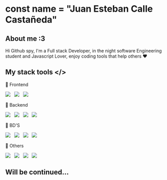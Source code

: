 # const name =  "Juan Esteban Calle Castañeda"
## About me :3

Hi Github spy, I'm a Full stack Developer, in the night software Engineering student and Javascript Lover, enjoy coding tools that help others ❤️

## My stack tools </>

👀 Frontend

<img src="https://img.shields.io/badge/Vue.js-35495E?style=for-the-badge&logo=vue.js&logoColor=4FC08D" > &nbsp;
<img src="https://img.shields.io/badge/React-20232A?style=for-the-badge&logo=react&logoColor=61DAFB"> &nbsp;
<img src="https://img.shields.io/badge/jQuery-0769AD?style=for-the-badge&logo=jquery&logoColor=white">

👀 Backend

<img src="https://img.shields.io/badge/Express.js-404D59?style=for-the-badge"> &nbsp;
<img src="https://img.shields.io/badge/Node.js-43853D?style=for-the-badge&logo=node.js&logoColor=white"> &nbsp;
<img src="https://img.shields.io/badge/PHP-777BB4?style=for-the-badge&logo=php&logoColor=white"> &nbsp;
<img src="https://img.shields.io/badge/Laravel-FF2D20?style=for-the-badge&logo=laravel&logoColor=white">

👀 BD'S

<img src="https://img.shields.io/badge/MySQL-00000F?style=for-the-badge&logo=mysql&logoColor=white"> &nbsp;
<img src="https://img.shields.io/badge/PostgreSQL-316192?style=for-the-badge&logo=postgresql&logoColor=white"> &nbsp;
<img src="https://img.shields.io/badge/MongoDB-4EA94B?style=for-the-badge&logo=mongodb&logoColor=white"> &nbsp;
<img src="https://img.shields.io/badge/Supabase-181818?style=for-the-badge&logo=supabase&logoColor=white">

👀 Others

<img src="https://img.shields.io/badge/React_Native-20232A?style=for-the-badge&logo=react&logoColor=61DAFB"> &nbsp;
<img src="https://img.shields.io/badge/HTML-239120?style=for-the-badge&logo=html5&logoColor=white"> &nbsp;
<img src="https://img.shields.io/badge/Tailwind_CSS-38B2AC?style=for-the-badge&logo=tailwind-css&logoColor=white"> &nbsp;
<img src="https://img.shields.io/badge/Bootstrap-563D7C?style=for-the-badge&logo=bootstrap&logoColor=white">


## Will be continued...
